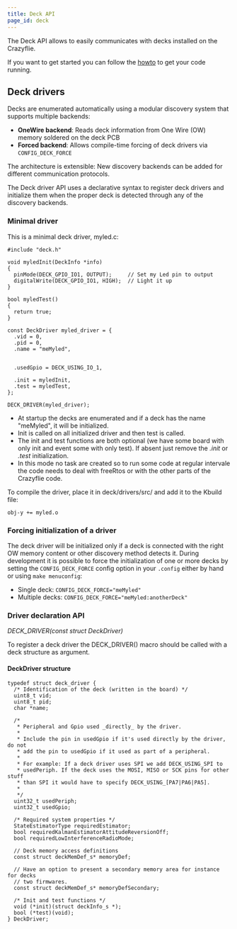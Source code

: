 ```yaml
---
title: Deck API
page_id: deck
---
```


The Deck API allows to easily communicates with decks installed on the
Crazyflie.

If you want to get started you can follow the
[howto](/docs/development/howto.md) to get your code
running.

Deck drivers
------------

Decks are enumerated automatically using a modular discovery system that supports multiple backends:

- **OneWire backend**: Reads deck information from One Wire (OW) memory soldered on the deck PCB
- **Forced backend**: Allows compile-time forcing of deck drivers via `CONFIG_DECK_FORCE`

The architecture is extensible: New discovery backends can be added for different communication protocols.

The Deck driver API uses a declarative syntax to register deck drivers and initialize them when the proper deck is detected through any of the discovery backends.

### Minimal driver

This is a minimal deck driver, myled.c:

``` {.c}
#include "deck.h"

void myledInit(DeckInfo *info)
{
  pinMode(DECK_GPIO_IO1, OUTPUT);     // Set my Led pin to output
  digitalWrite(DECK_GPIO_IO1, HIGH);  // Light it up
}

bool myledTest()
{
  return true;
}

const DeckDriver myled_driver = {
  .vid = 0,
  .pid = 0,
  .name = "meMyled",


  .usedGpio = DECK_USING_IO_1,

  .init = myledInit,
  .test = myledTest,
};

DECK_DRIVER(myled_driver);
```

-   At startup the decks are enumerated and if a deck has the name
    \"meMyled\", it will be initialized.
-   Init is called on all initialized driver and then test is called.
-   The init and test functions are both optional (we have some board
    with only init and event some with only test). If absent just remove
    the *.init* or *.test* initialization.
-   In this mode no task are created so to run some code at regular
    intervale the code needs to deal with freeRtos or with the other
    parts of the Crazyflie code.

To compile the driver, place it in deck/drivers/src/ and add it to the
Kbuild file:

``` {.make}
obj-y += myled.o
```

### Forcing initialization of a driver

The deck driver will be initialized only if a deck is connected with the
right OW memory content or other discovery method detects it. During development 
it is possible to force the initialization of one or more decks by setting the 
`CONFIG_DECK_FORCE` config option in your `.config` either by hand or using `make menuconfig`:

- Single deck: `CONFIG_DECK_FORCE="meMyled"`
- Multiple decks: `CONFIG_DECK_FORCE="meMyled:anotherDeck"`

### Driver declaration API

*DECK\_DRIVER(const struct DeckDriver)*

To register a deck driver the DECK\_DRIVER() macro should be called with
a deck structure as argument.

#### DeckDriver structure

``` {.c}
typedef struct deck_driver {
  /* Identification of the deck (written in the board) */
  uint8_t vid;
  uint8_t pid;
  char *name;

  /*
   * Peripheral and Gpio used _directly_ by the driver.
   *
   * Include the pin in usedGpio if it's used directly by the driver, do not
   * add the pin to usedGpio if it used as part of a peripheral.
   *
   * For example: If a deck driver uses SPI we add DECK_USING_SPI to
   * usedPeriph. If the deck uses the MOSI, MISO or SCK pins for other stuff
   * than SPI it would have to specify DECK_USING_[PA7|PA6|PA5].
   *
   */
  uint32_t usedPeriph;
  uint32_t usedGpio;

  /* Required system properties */
  StateEstimatorType requiredEstimator;
  bool requiredKalmanEstimatorAttitudeReversionOff;
  bool requiredLowInterferenceRadioMode;

  // Deck memory access definitions
  const struct deckMemDef_s* memoryDef;

  // Have an option to present a secondary memory area for instance for decks
  // two firmwares.
  const struct deckMemDef_s* memoryDefSecondary;

  /* Init and test functions */
  void (*init)(struct deckInfo_s *);
  bool (*test)(void);
} DeckDriver;
```
